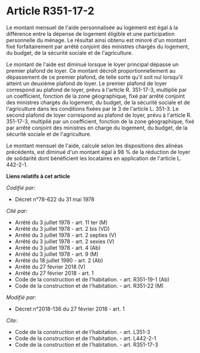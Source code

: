 # Article R351-17-2

Le montant mensuel de l'aide personnalisée au logement est égal à la différence entre la dépense de logement éligible et une
participation personnelle du ménage. Le résultat ainsi obtenu est minoré d'un montant fixé forfaitairement par arrêté
conjoint des ministres chargés du logement, du budget, de la sécurité sociale et de l'agriculture. 

Le montant de l'aide est diminué lorsque le loyer principal dépasse un premier plafond de loyer. Ce montant décroît
proportionnellement au dépassement de ce premier plafond, de telle sorte qu'il soit nul lorsqu'il atteint un deuxième plafond
de loyer. Le premier plafond de loyer correspond au plafond de loyer, prévu à l'article R. 351-17-3, multiplié par un
coefficient, fonction de la zone géographique, fixé par arrêté conjoint des ministres chargés du logement, du budget, de la
sécurité sociale et de l'agriculture dans les conditions fixées par le 3 de l'article L. 351-3. Le second plafond de loyer
correspond au plafond de loyer, prévu à l'article R. 351-17-3, multiplié par un coefficient, fonction de la zone
géographique, fixé par arrêté conjoint des ministres en charge du logement, du budget, de la sécurité sociale et de
l'agriculture. 

Le montant mensuel de l'aide, calculé selon les dispositions des alinéas précédents, est diminué d'un montant égal à 98 % de
la réduction de loyer de solidarité dont bénéficient les locataires en application de l'article L. 442-2-1.

**Liens relatifs à cet article**

_Codifié par_:

  - Décret n°78-622 du 31 mai 1978

_Cité par_:

  - Arrêté du 3 juillet 1978 - art. 11 ter (M)
  - Arrêté du 3 juillet 1978 - art. 2 bis (VD)
  - Arrêté du 3 juillet 1978 - art. 2 septies (V)
  - Arrêté du 3 juillet 1978 - art. 2 sexies (V)
  - Arrêté du 3 juillet 1978 - art. 4 (Ab)
  - Arrêté du 3 juillet 1978 - art. 9 (M)
  - Arrêté du 18 juillet 1990 - art. 2 (Ab)
  - Arrêté du 27 février 2018 (V)
  - Arrêté du 27 février 2018 - art. 1
  - Code de la construction et de l'habitation. - art. R351-19-1 (Ab)
  - Code de la construction et de l'habitation. - art. R351-22 (M)

_Modifié par_:

  - Décret n°2018-136 du 27 février 2018 - art. 1

_Cite_:

  - Code de la construction et de l'habitation. - art. L351-3
  - Code de la construction et de l'habitation. - art. L442-2-1
  - Code de la construction et de l'habitation. - art. R351-17-3
